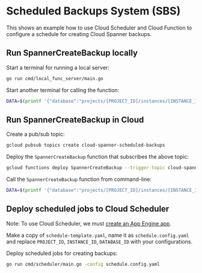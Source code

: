 # Scheduled Backups System (SBS)

This shows an example how to use Cloud Scheduler and Cloud Function to configure
a schedule for creating Cloud Spanner backups.

## Run SpannerCreateBackup locally

Start a terminal for running a local server:

```bash
go run cmd/local_func_server/main.go
```

Start another terminal for calling the function:

```bash
DATA=$(printf '{"database":"projects/[PROJECT_ID]/instances/[INSTANCE_ID]/databases/[DATABASE_ID]", "expire": "6h"}'|base64) && curl --data '{"data":"'$DATA'"}' localhost:8080
```

## Run SpannerCreateBackup in Cloud

Create a pub/sub topic: 

```bash
gcloud pubsub topics create cloud-spanner-scheduled-backups
```

Deploy the `SpannerCreateBackup` function that subscribes the above topic: 

```bash
gcloud functions deploy SpannerCreateBackup --trigger-topic cloud-spanner-scheduled-backups --runtime go113
```

Call the `SpannerCreateBackup` function from command-line:

```bash
DATA=$(printf '{"database":"projects/[PROJECT_ID]/instances/[INSTANCE_ID]/databases/[DATABASE_ID]", "expire": "6h"}'|base64) && gcloud functions call SpannerCreateBackup --data '{"data":"'$DATA'"}'
```

## Deploy scheduled jobs to Cloud Scheduler

Note: To use Cloud Scheduler, we must [create an App Engine app](https://cloud.google.com/scheduler/docs#supported_regions).

Make a copy of `schedule-template.yaml`, name it as `schedule.config.yaml` and
replace `PROJECT_ID`, `INSTANCE_ID`, `DATABASE_ID` with your configurations.

Deploy scheduled jobs for creating backups:

```bash
go run cmd/scheduler/main.go -config schedule.config.yaml
```
